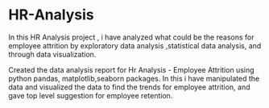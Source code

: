 # HR-Analysis

In this HR Analysis project , i have analyzed what could be the reasons for employee attrition by exploratory data analysis ,statistical data analysis, and through data visualization.

Created the data analysis report for Hr Analysis - Employee Attrition using python pandas, matplotlib,seaborn packages.
In this i have manipulated the data and visualized the data to find the trends for employee attrition, and gave top level suggestion for employee retention.
